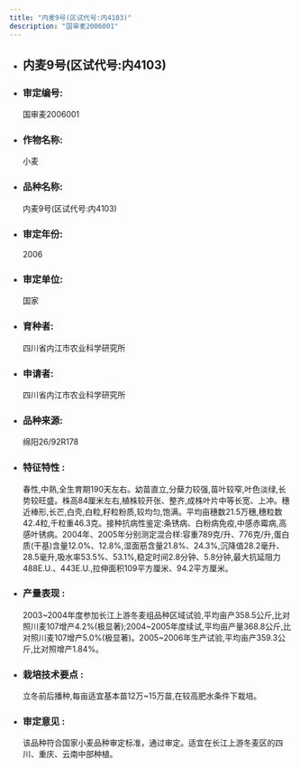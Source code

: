 ```yaml
---
title: "内麦9号(区试代号:内4103)"
description: "国审麦2006001"
---
```

* ## 内麦9号(区试代号:内4103)
* ###  审定编号:  
   国审麦2006001

*  ### 作物名称:  
   小麦

*   ###  品种名称: 
    内麦9号(区试代号:内4103)

*   ### 审定年份: 
    2006

*   ### 审定单位:  
    国家

*   ### 育种者:  
    四川省内江市农业科学研究所

*   ### 申请者:  
    四川省内江市农业科学研究所

*   ### 品种来源:  
    绵阳26/92R178

*   ### 特征特性 : 
    春性,中熟,全生育期190天左右。幼苗直立,分蘖力较强,苗叶较窄,叶色淡绿,长势较旺盛。株高84厘米左右,植株较开张、整齐,成株叶片中等长宽、上冲。穗近棒形,长芒,白壳,白粒,籽粒粉质,较均匀,饱满。平均亩穗数21.5万穗,穗粒数42.4粒,千粒重46.3克。接种抗病性鉴定:条锈病、白粉病免疫,中感赤霉病,高感叶锈病。2004年、2005年分别测定混合样:容重789克/升、776克/升,蛋白质(干基)含量12.0%、12.8%,湿面筋含量21.8%、24.3%,沉降值28.2毫升、28.5毫升,吸水率53.5%、53.1%,稳定时间2.8分钟、5.8分钟,最大抗延阻力488E.U.、443E.U.,拉伸面积109平方厘米、94.2平方厘米。

*   ### 产量表现 : 
    2003~2004年度参加长江上游冬麦组品种区域试验,平均亩产358.5公斤,比对照川麦107增产4.2%(极显著);2004~2005年度续试,平均亩产量368.8公斤,比对照川麦107增产5.0%(极显著)。2005~2006年生产试验,平均亩产359.3公斤,比对照增产1.84%。

*   ### 栽培技术要点 : 
    立冬前后播种,每亩适宜基本苗12万~15万苗,在较高肥水条件下栽培。

*   ### 审定意见 : 
    该品种符合国家小麦品种审定标准，通过审定。适宜在长江上游冬麦区的四川、重庆、云南中部种植。
